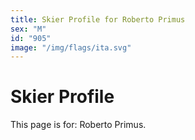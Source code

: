 ```yaml
---
title: Skier Profile for Roberto Primus
sex: "M"
id: "905"
image: "/img/flags/ita.svg" 
---
```


# Skier Profile

This page is for: Roberto Primus.
    